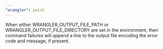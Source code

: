 ```yaml
---
"wrangler": patch
---
```


When either WRANGLER_OUTPUT_FILE_PATH or WRANGLER_OUTPUT_FILE_DIRECTORY are set
in the environment, then command failures will append a line to the output file
encoding the error code and message, if present.

